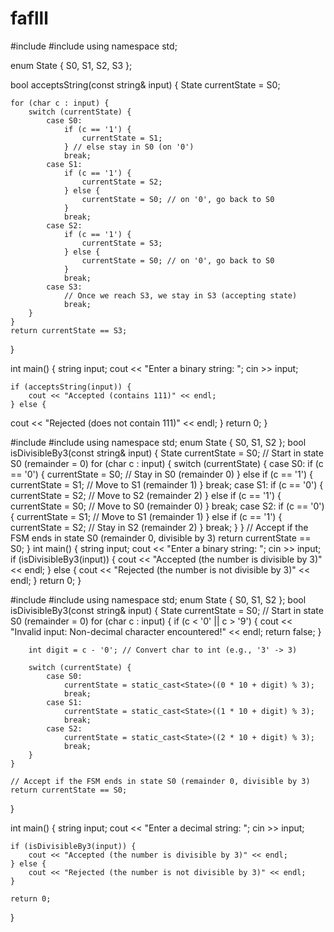 # faflll


#include <iostream> 
#include <string> 
using namespace std; 
 
enum State { 
    S0, S1, S2, S3 
}; 
 
bool acceptsString(const string& input) { 
    State currentState = S0; 
 
    for (char c : input) { 
        switch (currentState) { 
            case S0: 
                if (c == '1') { 
                    currentState = S1; 
                } // else stay in S0 (on '0') 
                break; 
            case S1: 
                if (c == '1') { 
                    currentState = S2; 
                } else { 
                    currentState = S0; // on '0', go back to S0 
                } 
                break; 
            case S2: 
                if (c == '1') { 
                    currentState = S3; 
                } else { 
                    currentState = S0; // on '0', go back to S0 
                } 
                break; 
            case S3: 
                // Once we reach S3, we stay in S3 (accepting state) 
                break; 
        } 
    } 
    return currentState == S3; 
} 
 
int main() { 
    string input; 
    cout << "Enter a binary string: "; 
    cin >> input; 
 
    if (acceptsString(input)) { 
        cout << "Accepted (contains 111)" << endl; 
    } else { 
cout << "Rejected (does not contain 111)" << endl; 
} 
return 0; 
} 





#include <iostream> 
#include <string> 
using namespace std; 
enum State { 
S0, S1, S2 
}; 
bool isDivisibleBy3(const string& input) { 
State currentState = S0; // Start in state S0 (remainder = 0) 
for (char c : input) { 
switch (currentState) { 
case S0: 
if (c == '0') { 
currentState = S0; // Stay in S0 (remainder 0) 
} else if (c == '1') { 
currentState = S1; // Move to S1 (remainder 1) 
} 
break; 
case S1: 
if (c == '0') { 
currentState = S2; // Move to S2 (remainder 2) 
} else if (c == '1') { 
currentState = S0; // Move to S0 (remainder 0) 
} 
break; 
case S2: 
if (c == '0') { 
currentState = S1; // Move to S1 (remainder 1) 
} else if (c == '1') { 
currentState = S2; // Stay in S2 (remainder 2) 
} 
break; 
} 
} 
// Accept if the FSM ends in state S0 (remainder 0, divisible by 3) 
return currentState == S0; 
} 
int main() { 
string input; 
cout << "Enter a binary string: "; 
cin >> input; 
if (isDivisibleBy3(input)) { 
cout << "Accepted (the number is divisible by 3)" << endl; 
} else { 
cout << "Rejected (the number is not divisible by 3)" << endl; 
} 
return 0; 
}






#include <iostream> 
#include <string> 
using namespace std; 
enum State { 
S0, S1, S2 
}; 
bool isDivisibleBy3(const string& input) { 
State currentState = S0; // Start in state S0 (remainder = 0) 
for (char c : input) { 
if (c < '0' || c > '9') { 
cout << "Invalid input: Non-decimal character encountered!" << endl; 
            return false; 
        } 
 
        int digit = c - '0'; // Convert char to int (e.g., '3' -> 3) 
 
        switch (currentState) { 
            case S0: 
                currentState = static_cast<State>((0 * 10 + digit) % 3); 
                break; 
            case S1: 
                currentState = static_cast<State>((1 * 10 + digit) % 3); 
                break; 
            case S2: 
                currentState = static_cast<State>((2 * 10 + digit) % 3); 
                break; 
        } 
    } 
 
    // Accept if the FSM ends in state S0 (remainder 0, divisible by 3) 
    return currentState == S0; 
} 
 
int main() { 
    string input; 
    cout << "Enter a decimal string: "; 
    cin >> input; 
 
    if (isDivisibleBy3(input)) { 
        cout << "Accepted (the number is divisible by 3)" << endl; 
    } else { 
        cout << "Rejected (the number is not divisible by 3)" << endl; 
    } 
 
    return 0; 
}

